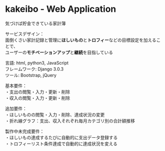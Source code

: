 # kakeibo - Web Application
気づけば貯金できている家計簿

サービスデザイン：  
面倒くさい家計記録と管理に**ほしいもの**と**トロフィー**などの目標設定を加えることで、  
ユーザーの**モチベーションアップ**と**継続**を目指している

言語: html, python3, JavaScript  
フレームワーク: Django 3.0.3  
ツール: Bootstrap, jQuery  

基本要件：  
・支出の閲覧・入力・更新・削除  
・収入の閲覧・入力・更新・削除  

追加要件：  
・ほしいものの閲覧・入力・削除、達成状況の変更  
・折れ線グラフ：支出、収入それぞれ毎月カテゴリ別の合計額推移  

製作中未完成要件：  
・ほしいもの達成するたびに自動的に支出データ登録する  
・トロフィーリスト条件達成で自動的に達成状況を変える  
